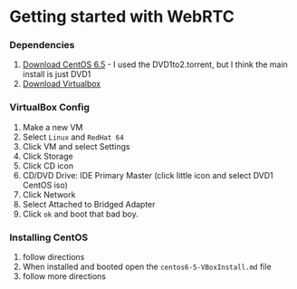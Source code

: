 # Getting started with WebRTC

### Dependencies
1. [Download CentOS 6.5](http://isoredirect.centos.org/centos/6/isos/x86_64/) - I used the DVD1to2.torrent, but I think the main install is just DVD1
2. [Download Virtualbox](https://www.virtualbox.org/wiki/Downloads)

### VirtualBox Config
1. Make a new VM
2. Select `Linux` and `RedHat 64`
3. Click VM and select Settings
4. Click Storage
5. Click CD icon
6. CD/DVD Drive: IDE Primary Master (click little icon and select DVD1 CentOS iso)
7. Click Network
8. Select Attached to Bridged Adapter
9. Click `ok` and boot that bad boy.

### Installing CentOS
1. follow directions
2. When installed and booted open the `centos6-5-VBoxInstall.md` file
3. follow more directions
